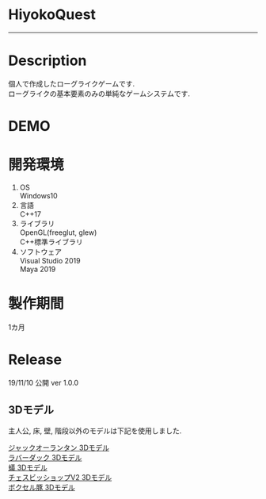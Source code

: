 # HiyokoQuest  
---  
# Description  
個人で作成したローグライクゲームです.  
ローグライクの基本要素のみの単純なゲームシステムです.

# DEMO  

# 開発環境  
1. OS  
 Windows10  
2. 言語  
 C++17  
3. ライブラリ  
 OpenGL(freeglut, glew)  
 C++標準ライブラリ  
4. ソフトウェア  
 Visual Studio 2019  
 Maya 2019  

# 製作期間  
1カ月

# Release  
19/11/10 公開 ver 1.0.0

## 3Dモデル  
主人公, 床, 壁, 階段以外のモデルは下記を使用しました.  

[ジャックオーランタン 3Dモデル](https://free3d.com/ja/3d-model/jack-o-lantern-5220.html)  
[ラバーダック 3Dモデル](https://free3d.com/ja/3d-model/jack-o-lantern-5220.htm://free3d.com/ja/3d-model/rubber-duck-v1--250409.html)  
[蟻 3Dモデル](https://free3d.com/ja/3d-model/ant-71866.html)  
[チェスビッショップV2 3Dモデル](https://free3d.com/ja/3d-model/chess-bishop-v2--140401.html)  
[ボクセル豚 3Dモデル](https://free3d.com/ja/3d-model/voxel-pig-786092.html)  
